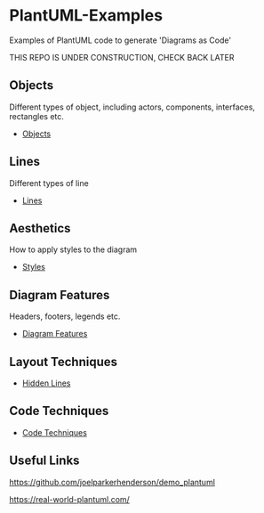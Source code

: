 # PlantUML-Examples
Examples of PlantUML code to generate 'Diagrams as Code'

THIS REPO IS UNDER CONSTRUCTION, CHECK BACK LATER

## Objects

Different types of object, including actors, components, interfaces, rectangles etc.

* [Objects](Objects/objects.md)

## Lines

Different types of line

* [Lines](Lines/lines.md)

## Aesthetics

How to apply styles to the diagram

* [Styles](Styles/styles.md)

## Diagram Features

Headers, footers, legends etc.

* [Diagram Features](Diagram-Features/diagram-features.md)

## Layout Techniques

* [Hidden Lines](Layout-Techniques/hidden-lines.md)

## Code Techniques

* [Code Techniques](Code-Techniques/code-techniques.md)

## Useful Links

https://github.com/joelparkerhenderson/demo_plantuml 

https://real-world-plantuml.com/